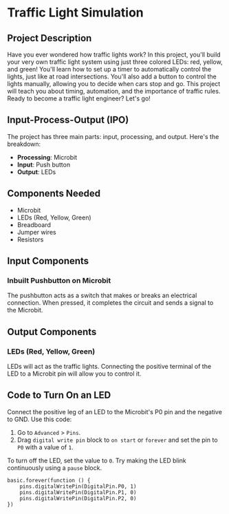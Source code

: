 # Traffic Light Simulation

## Project Description

Have you ever wondered how traffic lights work? In this project, you'll build your very own
 traffic light system using just three colored LEDs: red, yellow, and green! You'll learn how 
 to set up a timer to automatically control the lights, just like at road intersections. 
 You'll also add a button to control the lights manually, allowing you to decide when cars 
 stop and go. This project will teach you about timing, automation, and the importance of 
 traffic rules. Ready to become a traffic light engineer? Let's go!



## Input-Process-Output (IPO)


The project has three main parts: input, processing, and output. Here's the breakdown:
- **Processing**: Microbit
- **Input**: Push button
- **Output**: LEDs

## Components Needed
- Microbit
- LEDs (Red, Yellow, Green)
- Breadboard
- Jumper wires
- Resistors

## Input Components
### Inbuilt Pushbutton on Microbit
The pushbutton acts as a switch that makes or breaks an electrical connection. When pressed, it completes the circuit and sends a signal to the Microbit.

## Output Components
### LEDs (Red, Yellow, Green)
LEDs will act as the traffic lights. Connecting the positive terminal of the LED to a Microbit pin will allow you to control it.

## Code to Turn On an LED
Connect the positive leg of an LED to the Microbit's P0 pin and the negative to GND. Use this code:
1. Go to `Advanced` > `Pins`.
2. Drag `digital write pin` block to `on start` or `forever` and set the pin to `P0` with a value of `1`.

To turn off the LED, set the value to `0`. Try making the LED blink continuously using a `pause` block.

```blocks
basic.forever(function () {
    pins.digitalWritePin(DigitalPin.P0, 1)
    pins.digitalWritePin(DigitalPin.P1, 0)
    pins.digitalWritePin(DigitalPin.P2, 0)
})
```

